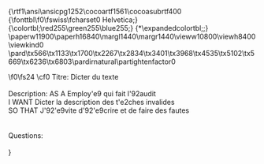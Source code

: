 {\rtf1\ansi\ansicpg1252\cocoartf1561\cocoasubrtf400
{\fonttbl\f0\fswiss\fcharset0 Helvetica;}
{\colortbl;\red255\green255\blue255;}
{\*\expandedcolortbl;;}
\paperw11900\paperh16840\margl1440\margr1440\vieww10800\viewh8400\viewkind0
\pard\tx566\tx1133\tx1700\tx2267\tx2834\tx3401\tx3968\tx4535\tx5102\tx5669\tx6236\tx6803\pardirnatural\partightenfactor0

\f0\fs24 \cf0 Titre: Dicter du texte\
\
Description: AS A Employ\'e9 qui fait l\'92audit\
		   I WANT Dicter la description des t\'e2ches invalides\
		   SO THAT J\'92\'e9vite d\'92\'e9crire et de faire des fautes\
\
\
Questions:\
\
}